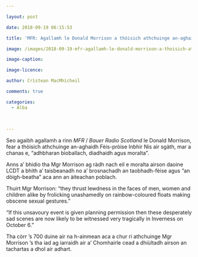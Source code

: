 ```yaml
---

layout: post

date: 2018-09-19 06:15:53

title: 'MFR: Agallamh le Donald Morrison a thòisich athchuinge an-aghaidh Fèis-pròise Inbhir Nis'

image: /images/2018-09-19-mfr-agallamh-le-donald-morrison-a-thoisich-athchuinge-an-aghaidh-feis-proise-inbhir-nis.webp

image-caption:

image-licence:

author: Crìstean MacMhìcheil

comments: true

categories:
  - Alba
  
  

---
```


Seo agaibh agallamh a rinn _MFR_ / _Bauer Radio Scotland_ le Donald Morrison, fear a thòisich athchuinge an-aghaidh Fèis-pròise Inbhir Nis air sgàth, mar a chanas e, &#8220;adhbharan bìoballach, diadhaidh agus moralta&#8221;.

<!--more-->

Anns a&#8217; bhidio tha Mgr Morrison ag ràdh nach eil e moralta airson daoine LCDT a bhith a&#8217; taisbeanadh no a&#8217; brosnachadh an taobhadh-fèise agus &#8220;an dòigh-beatha&#8221; aca ann an àiteachan poblach.

Thuirt Mgr Morrison: &#8220;they thrust lewdness in the faces of men, women and children alike by frolicking unashamedly on rainbow-coloured floats making obscene sexual gestures.&#8221;

&#8220;If this unsavoury event is given planning permission then these desperately sad scenes are now likely to be witnessed very tragically in Inverness on October 6.&#8221;

Tha còrr &#8217;s 700 duine air na h-ainmean aca a chur ri athchuinge Mgr Morrison &#8217;s tha iad ag iarraidh air a&#8217; Chomhairle cead a dhiùltadh airson an tachartas a dhol air adhart.

<p style="text-align: center;">
</p>
